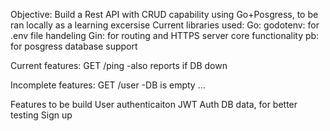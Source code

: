 Objective: Build a Rest API with CRUD capability using Go+Posgress, to be ran locally as a learning excersise
Current libraries used:
  Go:
    godotenv: for .env file handeling
    Gin: for routing and HTTPS server core functionality
    pb: for posgress database support

Current features:
  GET /ping -also reports if DB down
  
Incomplete features:
  GET /user -DB is empty ...

Features to be build
  User authenticaiton
    JWT Auth
  DB data, for better testing
  Sign up
  
  
